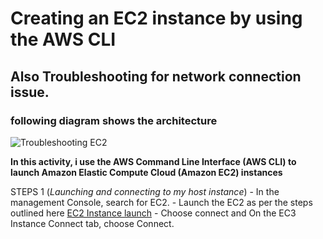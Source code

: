 # Creating an EC2 instance by using the AWS CLI

## Also Troubleshooting for network connection issue.

### following diagram shows the architecture

![Troubleshooting EC2](https://labs.vocareum.com/web/2772319/2136923.0/ASNLIB/public/docs/lang/en-us/images/Architecture.png)

**In this activity, i use the AWS Command Line Interface (AWS CLI) to launch Amazon Elastic Compute Cloud (Amazon EC2) instances**

STEPS 1 (*Launching and connecting to my host instance*)
    - In the management Console, search for EC2.
    - Launch the EC2 as per the steps outlined here [EC2 Instance launch](https://docs.aws.amazon.com/AWSEC2/latest/UserGuide/EC2_GetStarted.html)
    - Choose connect and On the EC3 Instance Connect tab, choose Connect.
